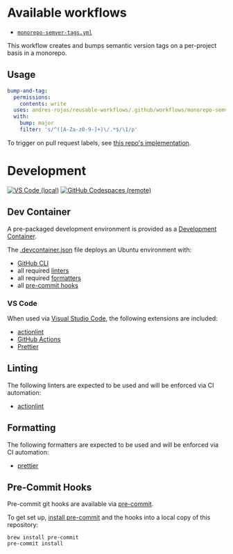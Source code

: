 # Available workflows

- [`monorepo-semver-tags.yml`](.github/workflows/monorepo-semver-tags.yml)

This workflow creates and bumps semantic version tags on a per-project basis in a monorepo.

## Usage

```yaml
bump-and-tag:
  permissions:
    contents: write
  uses: andres-rojas/reusable-workflows/.github/workflows/monorepo-semver-tags.yml@main
  with:
    bump: major
    filter: 's/^([A-Za-z0-9-]+)\/.*$/\1/p'
```

To trigger on pull request labels, see [this repo's implementation](./.github/workflows/bump-and-tag.yml).

# Development

[![VS Code (local)](https://img.shields.io/badge/local-VS%20Code-%235BA7EC)](https://devpod.sh/open#https%3A%2F%2Fgithub.com%2Fandres-rojas%2Freusable-workflows&workspace=reusable-workflows&provider=docker&ide=vscode)
[![GitHub Codespaces (remote)](https://img.shields.io/badge/remote-GitHub%20Codespaces-%232F353B)](https://codespaces.new/andres-rojas/reusable-workflows)

## Dev Container

A pre-packaged development environment is provided as a [Development Container](https://containers.dev/).

The [.devcontainer.json](.devcontainer/devcontainer.json) file deploys an Ubuntu environment with:

- [GitHub CLI](https://cli.github.com/)
- all required [linters](#linting)
- all required [formatters](#formatting)
- all [pre-commit hooks](#pre-commit-hooks)

### VS Code

When used via [Visual Studio Code](https://code.visualstudio.com/docs/devcontainers/containers), the following extensions are included:

- [actionlint](https://marketplace.visualstudio.com/items?itemName=arahata.linter-actionlint)
- [GitHub Actions](https://marketplace.visualstudio.com/items?itemName=GitHub.vscode-github-actions)
- [Prettier](https://marketplace.visualstudio.com/items?itemName=esbenp.prettier-vscode)

## Linting

The following linters are expected to be used and will be enforced via CI automation:

- [actionlint](https://github.com/rhysd/actionlint)

## Formatting

The following formatters are expected to be used and will be enforced via CI automation:

- [prettier](https://prettier.io/)

## Pre-Commit Hooks

Pre-commit git hooks are available via [pre-commit](https://pre-commit.com/).

To get set up, [install pre-commit](https://pre-commit.com/#install) and the hooks into a local copy of this repository:

```shell
brew install pre-commit
pre-commit install
```

